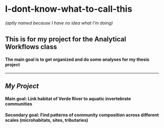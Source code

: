 # I-dont-know-what-to-call-this
###### (aptly named because I have no idea what I'm doing)

## This is for my project for the Analytical Workflows class 
#### The main goal is to get organized and do some analyses for my thesis project

---
## _My Project_
#### **Main goal:** Link habitat of Verde River to aquatic invertebrate communities 
#### **Secondary goal:** Find patterns of community composition across different scales (microhabitats, sites, tributaries)


